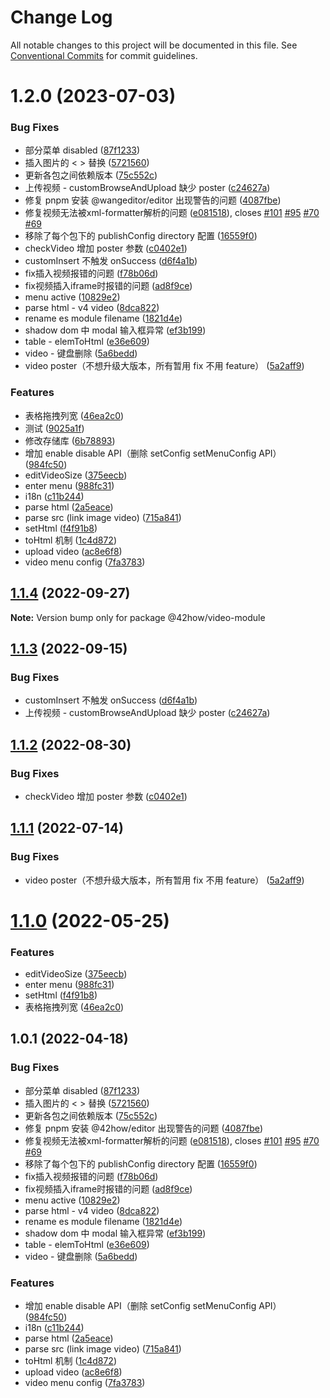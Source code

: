 # Change Log

All notable changes to this project will be documented in this file.
See [Conventional Commits](https://conventionalcommits.org) for commit guidelines.

# 1.2.0 (2023-07-03)


### Bug Fixes

* 部分菜单 disabled ([87f1233](https://github.com/42how-dev/wangEditor/commit/87f12332a087072406c1988dc5cef2eae8335375))
* 插入图片的 < > 替换 ([5721560](https://github.com/42how-dev/wangEditor/commit/57215609ada8b9d15f5505d1ba52e49707b5b183))
* 更新各包之间依赖版本 ([75c552c](https://github.com/42how-dev/wangEditor/commit/75c552cc8ed54765bebb86a7ec5329a7fc79e85f))
* 上传视频 - customBrowseAndUpload 缺少 poster ([c24627a](https://github.com/42how-dev/wangEditor/commit/c24627aaa4c173c5d435e3077dfe8f6b4a9a87b1))
* 修复 pnpm 安装 @wangeditor/editor 出现警告的问题 ([4087fbe](https://github.com/42how-dev/wangEditor/commit/4087fbee01c76bdd55e747a5e86c5e4a8d6a8353))
* 修复视频无法被xml-formatter解析的问题 ([e081518](https://github.com/42how-dev/wangEditor/commit/e08151863628e0241fe4a3d5858cda4c8ea57949)), closes [#101](https://github.com/42how-dev/wangEditor/issues/101) [#95](https://github.com/42how-dev/wangEditor/issues/95) [#70](https://github.com/42how-dev/wangEditor/issues/70) [#69](https://github.com/42how-dev/wangEditor/issues/69)
* 移除了每个包下的 publishConfig directory 配置 ([16559f0](https://github.com/42how-dev/wangEditor/commit/16559f052545c111318be760e64291a521bdcc65))
* checkVideo 增加 poster 参数 ([c0402e1](https://github.com/42how-dev/wangEditor/commit/c0402e155470233d256e037d863dab74c026b7f6))
* customInsert 不触发 onSuccess ([d6f4a1b](https://github.com/42how-dev/wangEditor/commit/d6f4a1b1494864b116a1310cce2d9e8632c92c6f))
* fix插入视频报错的问题 ([f78b06d](https://github.com/42how-dev/wangEditor/commit/f78b06d7f75c288f306f04fbfec1dfeb1332a861))
* fix视频插入iframe时报错的问题 ([ad8f9ce](https://github.com/42how-dev/wangEditor/commit/ad8f9cea0f7eae1cb0bc51dba64585be05dfda2f))
* menu active ([10829e2](https://github.com/42how-dev/wangEditor/commit/10829e2e9e1d864d4900821ee3d5fa516b8cca2a))
* parse html - v4 video ([8dca822](https://github.com/42how-dev/wangEditor/commit/8dca822f9f1b52fd71dd6e17f0954d6aa016324b))
* rename es module filename ([1821d4e](https://github.com/42how-dev/wangEditor/commit/1821d4eef49e64efcb41b848849ca7a5e6472044))
* shadow dom 中 modal 输入框异常 ([ef3b199](https://github.com/42how-dev/wangEditor/commit/ef3b199a3e74c6b8ba61ed781e1aa13a1c5acfde))
* table - elemToHtml ([e36e609](https://github.com/42how-dev/wangEditor/commit/e36e6092ef721723169afc8bf0560a47ac9f4dfc))
* video - 键盘删除 ([5a6bedd](https://github.com/42how-dev/wangEditor/commit/5a6bedd80fa0d758270731f62115637ad7f313d0))
* video poster（不想升级大版本，所有暂用 fix 不用 feature） ([5a2aff9](https://github.com/42how-dev/wangEditor/commit/5a2aff92bc23f240bd249a7294874940cfc9f717))


### Features

* 表格拖拽列宽 ([46ea2c0](https://github.com/42how-dev/wangEditor/commit/46ea2c0f831b03ebca5fddfd59d682fed0b3476e))
* 测试 ([9025a1f](https://github.com/42how-dev/wangEditor/commit/9025a1fe54a12fd5591863ec18f590c61d27388d))
* 修改存储库 ([6b78893](https://github.com/42how-dev/wangEditor/commit/6b7889331698438ad56923652459e7e36b52c390))
* 增加 enable disable API（删除 setConfig setMenuConfig API） ([984fc50](https://github.com/42how-dev/wangEditor/commit/984fc50520061fc34ea08f4136bdeb93dee46564))
* editVideoSize ([375eecb](https://github.com/42how-dev/wangEditor/commit/375eecba826eac681268c55c47bcd922f7157d63))
* enter menu ([988fc31](https://github.com/42how-dev/wangEditor/commit/988fc31f31de3d37dffbf54abb784cceb8e6118d))
* i18n ([c11b244](https://github.com/42how-dev/wangEditor/commit/c11b2440f91b99d40bca18b675c66a22b6e160c9))
* parse html ([2a5eace](https://github.com/42how-dev/wangEditor/commit/2a5eace00f33cded50b68e8164748ec2480213fd))
* parse src (link image video) ([715a841](https://github.com/42how-dev/wangEditor/commit/715a841fc6c730ee2b448a1799a07ce778128aad))
* setHtml ([f4f91b8](https://github.com/42how-dev/wangEditor/commit/f4f91b883298091e3679ca6b206ae0d796003772))
* toHtml 机制 ([1c4d872](https://github.com/42how-dev/wangEditor/commit/1c4d8729f84aaab6a448f23064b34a20596305e9))
* upload video ([ac8e6f8](https://github.com/42how-dev/wangEditor/commit/ac8e6f8b5258e593714676a6f6be359ba525833c))
* video menu config ([7fa3783](https://github.com/42how-dev/wangEditor/commit/7fa3783c42aa83f7d53c8be34be3c8b7c8a64754))





## [1.1.4](https://github.com/wangeditor-team/wangEditor/compare/@42how/video-module@1.1.3...@42how/video-module@1.1.4) (2022-09-27)

**Note:** Version bump only for package @42how/video-module





## [1.1.3](https://github.com/wangeditor-team/wangEditor/compare/@42how/video-module@1.1.2...@42how/video-module@1.1.3) (2022-09-15)


### Bug Fixes

* customInsert 不触发 onSuccess ([d6f4a1b](https://github.com/wangeditor-team/wangEditor/commit/d6f4a1b1494864b116a1310cce2d9e8632c92c6f))
* 上传视频 - customBrowseAndUpload 缺少 poster ([c24627a](https://github.com/wangeditor-team/wangEditor/commit/c24627aaa4c173c5d435e3077dfe8f6b4a9a87b1))





## [1.1.2](https://github.com/wangeditor-team/wangEditor/compare/@42how/video-module@1.1.1...@42how/video-module@1.1.2) (2022-08-30)


### Bug Fixes

* checkVideo 增加 poster 参数 ([c0402e1](https://github.com/wangeditor-team/wangEditor/commit/c0402e155470233d256e037d863dab74c026b7f6))





## [1.1.1](https://github.com/wangeditor-team/wangEditor/compare/@42how/video-module@1.1.0...@42how/video-module@1.1.1) (2022-07-14)


### Bug Fixes

* video poster（不想升级大版本，所有暂用 fix 不用 feature） ([5a2aff9](https://github.com/wangeditor-team/wangEditor/commit/5a2aff92bc23f240bd249a7294874940cfc9f717))





# [1.1.0](https://github.com/wangeditor-team/wangEditor/compare/@42how/video-module@1.0.1...@42how/video-module@1.1.0) (2022-05-25)


### Features

* editVideoSize ([375eecb](https://github.com/wangeditor-team/wangEditor/commit/375eecba826eac681268c55c47bcd922f7157d63))
* enter menu ([988fc31](https://github.com/wangeditor-team/wangEditor/commit/988fc31f31de3d37dffbf54abb784cceb8e6118d))
* setHtml ([f4f91b8](https://github.com/wangeditor-team/wangEditor/commit/f4f91b883298091e3679ca6b206ae0d796003772))
* 表格拖拽列宽 ([46ea2c0](https://github.com/wangeditor-team/wangEditor/commit/46ea2c0f831b03ebca5fddfd59d682fed0b3476e))





## 1.0.1 (2022-04-18)


### Bug Fixes

* 部分菜单 disabled ([87f1233](https://github.com/wangeditor-team/wangEditor/commit/87f12332a087072406c1988dc5cef2eae8335375))
* 插入图片的 < > 替换 ([5721560](https://github.com/wangeditor-team/wangEditor/commit/57215609ada8b9d15f5505d1ba52e49707b5b183))
* 更新各包之间依赖版本 ([75c552c](https://github.com/wangeditor-team/wangEditor/commit/75c552cc8ed54765bebb86a7ec5329a7fc79e85f))
* 修复 pnpm 安装 @42how/editor 出现警告的问题 ([4087fbe](https://github.com/wangeditor-team/wangEditor/commit/4087fbee01c76bdd55e747a5e86c5e4a8d6a8353))
* 修复视频无法被xml-formatter解析的问题 ([e081518](https://github.com/wangeditor-team/wangEditor/commit/e08151863628e0241fe4a3d5858cda4c8ea57949)), closes [#101](https://github.com/wangeditor-team/wangEditor/issues/101) [#95](https://github.com/wangeditor-team/wangEditor/issues/95) [#70](https://github.com/wangeditor-team/wangEditor/issues/70) [#69](https://github.com/wangeditor-team/wangEditor/issues/69)
* 移除了每个包下的 publishConfig directory 配置 ([16559f0](https://github.com/wangeditor-team/wangEditor/commit/16559f052545c111318be760e64291a521bdcc65))
* fix插入视频报错的问题 ([f78b06d](https://github.com/wangeditor-team/wangEditor/commit/f78b06d7f75c288f306f04fbfec1dfeb1332a861))
* fix视频插入iframe时报错的问题 ([ad8f9ce](https://github.com/wangeditor-team/wangEditor/commit/ad8f9cea0f7eae1cb0bc51dba64585be05dfda2f))
* menu active ([10829e2](https://github.com/wangeditor-team/wangEditor/commit/10829e2e9e1d864d4900821ee3d5fa516b8cca2a))
* parse html - v4 video ([8dca822](https://github.com/wangeditor-team/wangEditor/commit/8dca822f9f1b52fd71dd6e17f0954d6aa016324b))
* rename es module filename ([1821d4e](https://github.com/wangeditor-team/wangEditor/commit/1821d4eef49e64efcb41b848849ca7a5e6472044))
* shadow dom 中 modal 输入框异常 ([ef3b199](https://github.com/wangeditor-team/wangEditor/commit/ef3b199a3e74c6b8ba61ed781e1aa13a1c5acfde))
* table - elemToHtml ([e36e609](https://github.com/wangeditor-team/wangEditor/commit/e36e6092ef721723169afc8bf0560a47ac9f4dfc))
* video - 键盘删除 ([5a6bedd](https://github.com/wangeditor-team/wangEditor/commit/5a6bedd80fa0d758270731f62115637ad7f313d0))


### Features

* 增加 enable disable API（删除 setConfig setMenuConfig API） ([984fc50](https://github.com/wangeditor-team/wangEditor/commit/984fc50520061fc34ea08f4136bdeb93dee46564))
* i18n ([c11b244](https://github.com/wangeditor-team/wangEditor/commit/c11b2440f91b99d40bca18b675c66a22b6e160c9))
* parse html ([2a5eace](https://github.com/wangeditor-team/wangEditor/commit/2a5eace00f33cded50b68e8164748ec2480213fd))
* parse src (link image video) ([715a841](https://github.com/wangeditor-team/wangEditor/commit/715a841fc6c730ee2b448a1799a07ce778128aad))
* toHtml 机制 ([1c4d872](https://github.com/wangeditor-team/wangEditor/commit/1c4d8729f84aaab6a448f23064b34a20596305e9))
* upload video ([ac8e6f8](https://github.com/wangeditor-team/wangEditor/commit/ac8e6f8b5258e593714676a6f6be359ba525833c))
* video menu config ([7fa3783](https://github.com/wangeditor-team/wangEditor/commit/7fa3783c42aa83f7d53c8be34be3c8b7c8a64754))
